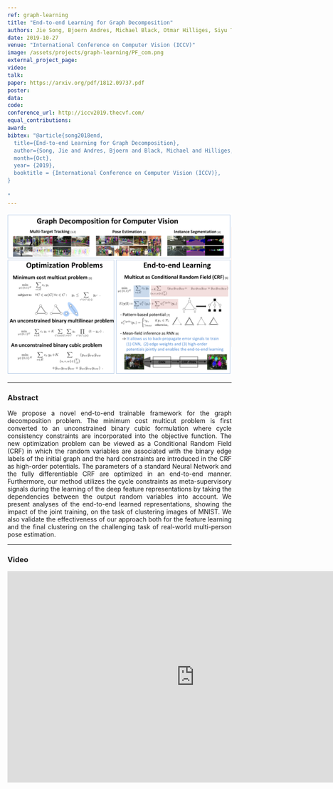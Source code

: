 ```yaml
---
ref: graph-learning
title: "End-to-end Learning for Graph Decomposition"
authors: Jie Song, Bjoern Andres, Michael Black, Otmar Hilliges, Siyu Tang
date: 2019-10-27
venue: "International Conference on Computer Vision (ICCV)"
image: /assets/projects/graph-learning/PF_com.png
external_project_page: 
video: 
talk: 
paper: https://arxiv.org/pdf/1812.09737.pdf
poster: 
data: 
code: 
conference_url: http://iccv2019.thecvf.com/
equal_contributions: 
award: 
bibtex: "@article{song2018end,
  title={End-to-end Learning for Graph Decomposition},
  author={Song, Jie and Andres, Bjoern and Black, Michael and Hilliges, Otmar and Tang, Siyu},
  month={Oct},
  year= {2019},
  booktitle = {International Conference on Computer Vision (ICCV)},
}

"
---
```



<img class="fullcol" src="/assets/projects/graph-learning/pose-graph-new.png" alt="Teaser-Picture" />

<hr />
        

<h3>Abstract</h3>
<p align="justify">
  We propose a novel end-to-end trainable framework for
the graph decomposition problem. The minimum cost multicut problem is first converted to an unconstrained binary
cubic formulation where cycle consistency constraints are
incorporated into the objective function. The new optimization problem can be viewed as a Conditional Random Field
(CRF) in which the random variables are associated with
the binary edge labels of the initial graph and the hard constraints are introduced in the CRF as high-order potentials.
The parameters of a standard Neural Network and the fully
differentiable CRF are optimized in an end-to-end manner.
Furthermore, our method utilizes the cycle constraints as
meta-supervisory signals during the learning of the deep
feature representations by taking the dependencies between
the output random variables into account. We present analyses of the end-to-end learned representations, showing the
impact of the joint training, on the task of clustering images
of MNIST. We also validate the effectiveness of our approach
both for the feature learning and the final clustering on the
challenging task of real-world multi-person pose estimation.
</p>
<hr />
    

<h3>Video</h3>
<div class="video">
   <iframe width="840" height="474" src="https://www.youtube.com/embed/hCX3DyRt3Cg" frameborder="0" allowfullscreen></iframe>
</div>    


<!-- <div class="fullcol">
    <h3>System overview</h3>
    <img class="fullcol" src="<?php ait_root_dir();?>projects/2016/puppet/repesentative_img_final.png" alt="Sys-Overview-Picture" />
    <div class="fullcol">
        <p align="left">
            <span class="figurecap">
                 Illustration of our pipeline from input character to fluid tangible animation using an optimized device configuration. The horse has 29 bones, controlled by 8 joints.
            </span>
        </p>
        <hr />
        <br/>
    </div>
</div>-->


<!--<div class="fullcol">
    <h3>Gallery</h3>
    <br/>
    <img class="fullcol" src="<?php ait_root_dir();?>projects/2016/puppet/gallery.png" alt="Gallery-Picture" />
    <p align="justify">
        <span class="figurecap">
            Depending on the available kit, device build instruction plans with different complexity are generated by our algorithm. Note that
the models have much higher degrees of freedom than the generated control structures. The inputs were (nr. bones/nr. sample poses): Horse:
(29/25 galloping, going up) – Dragon: (110/12 flying, some walking); Scorpion (62/20 walking, attacking); Dancer (22/6). Note that the
device for the Dancer is asymmetric due to the asymmetry in the input poses: the left arm of the character moves almost rigidly with the torso
and it is thus not necessary to have any joint controlling the left arm.
        </span>
    </p>
    <hr />
</div>

<div class="fullcol">
    <h3>Acknowledgments</h3>
    <p align="justify">
We are grateful to C&eacute;dric Pradalier and Evgeni Sorkine for invalu-
able discussions and engineering support, to Sebastian Schoellham-
mer for his assistance on 3D modeling and rigging in Maya, to
Olga Diamanti for composing the accompanying video, to C&eacute;cile Edwards-Rietmann for narrating it and to Jeannine Wymann for her
help in assembling the prototypes. We also thank our
user study participants. This work was supported in part by the SNF grant
200021_162958 and the ERC grant iModel (StG-2012-306877). Alec Jacobson
is funded in part by NSF grants IIS-14-09286 and IIS-17257.
    </p>
    <hr />
    <br/>
    <br/>
</div> -->

